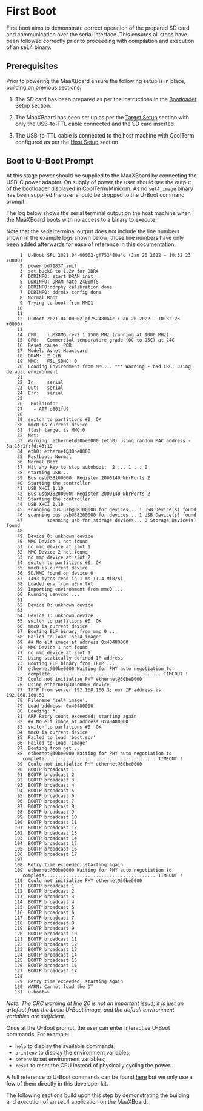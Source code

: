 # First Boot

First boot aims to demonstrate correct operation of the prepared SD card and communication over the serial interface. This ensures all steps have been followed correctly prior to proceeding with compilation and execution of an seL4 binary.

## Prerequisites

Prior to powering the MaaXBoard ensure the following setup is in place, building on previous sections:

1. The SD card has been prepared as per the instructions in the [Bootloader Setup](../install_and_configure/bootloader_setup.md) section.

2. The MaaXBoard has been set up as per the [Target Setup](../install_and_configure/target_setup.md) section with only the USB-to-TTL cable connected and the SD card inserted.

3. The USB-to-TTL cable is connected to the host machine with CoolTerm configured as per the [Host Setup](../install_and_configure/host_setup.md) section.

## Boot to U-Boot Prompt

At this stage power should be supplied to the MaaXBoard by connecting the USB-C power adapter. On supply of power the user should see the output of the bootloader displayed in CoolTerm/Minicom. As no `sel4_image` binary has been supplied the user should be dropped to the U-Boot command prompt.

The log below shows the serial terminal output on the host machine when the MaaXBoard boots with no access to a binary to execute.

Note that the serial terminal output does not include the line numbers shown in the example logs shown below; those line numbers have only been added afterwards for ease of reference in this documentation.

```text
     1  U-Boot SPL 2021.04-00002-gf752480a4c (Jan 20 2022 - 10:32:23 +0000)
     2  power_bd71837_init
     3  set buck8 to 1.2v for DDR4
     4  DDRINFO: start DRAM init
     5  DDRINFO: DRAM rate 2400MTS
     6  DDRINFO:ddrphy calibration done
     7  DDRINFO: ddrmix config done
     8  Normal Boot
     9  Trying to boot from MMC1
    10  
    11  
    12  U-Boot 2021.04-00002-gf752480a4c (Jan 20 2022 - 10:32:23 +0000)
    13  
    14  CPU:   i.MX8MQ rev2.1 1500 MHz (running at 1000 MHz)
    15  CPU:   Commercial temperature grade (0C to 95C) at 24C
    16  Reset cause: POR
    17  Model: Avnet Maaxboard
    18  DRAM:  2 GiB
    19  MMC:   FSL_SDHC: 0
    20  Loading Environment from MMC... *** Warning - bad CRC, using default environment
    21  
    22  In:    serial
    23  Out:   serial
    24  Err:   serial
    25  
    26   BuildInfo:
    27    - ATF d801fd9
    28  
    29  switch to partitions #0, OK
    30  mmc0 is current device
    31  flash target is MMC:0
    32  Net:   
    33  Warning: ethernet@30be0000 (eth0) using random MAC address - 5a:15:1f:fd:43:19
    34  eth0: ethernet@30be0000
    35  Fastboot: Normal
    36  Normal Boot
    37  Hit any key to stop autoboot:  2 ... 1 ... 0 
    38  starting USB...
    39  Bus usb@38100000: Register 2000140 NbrPorts 2
    40  Starting the controller
    41  USB XHCI 1.10
    42  Bus usb@38200000: Register 2000140 NbrPorts 2
    43  Starting the controller
    44  USB XHCI 1.10
    45  scanning bus usb@38100000 for devices... 1 USB Device(s) found
    46  scanning bus usb@38200000 for devices... 1 USB Device(s) found
    47         scanning usb for storage devices... 0 Storage Device(s) found
    48  
    49  Device 0: unknown device
    50  MMC Device 1 not found
    51  no mmc device at slot 1
    52  MMC Device 2 not found
    53  no mmc device at slot 2
    54  switch to partitions #0, OK
    55  mmc0 is current device
    56  SD/MMC found on device 0
    57  1493 bytes read in 1 ms (1.4 MiB/s)
    58  Loaded env from uEnv.txt
    59  Importing environment from mmc0 ...
    60  Running uenvcmd ...
    61
    62  Device 0: unknown device
    63
    64  Device 1: unknown device
    65  switch to partitions #0, OK
    66  mmc0 is current device
    67  Booting ELF binary from mmc 0 ...
    68  Failed to load 'sel4_image'
    69  ## No elf image at address 0x40480000
    70  MMC Device 1 not found
    71  no mmc device at slot 1
    72  Using statically defined IP address
    73  Booting ELF binary from TFTP ...
    74  ethernet@30be0000 Waiting for PHY auto negotiation to
        complete......................................... TIMEOUT !
    75  Could not initialize PHY ethernet@30be0000
    76  Using ethernet@30be0000 device
    77  TFTP from server 192.168.100.3; our IP address is 192.168.100.50
    78  Filename 'sel4_image'.
    79  Load address: 0x40480000
    80  Loading: *.
    81  ARP Retry count exceeded; starting again
    82  ## No elf image at address 0x40480000
    83  switch to partitions #0, OK
    84  mmc0 is current device
    85  Failed to load 'boot.scr'
    86  Failed to load 'Image'
    87  Booting from net ...
    88  ethernet@30be0000 Waiting for PHY auto negotiation to
      complete......................................... TIMEOUT !
    89  Could not initialize PHY ethernet@30be0000
    90  BOOTP broadcast 1
    91  BOOTP broadcast 2
    92  BOOTP broadcast 3
    93  BOOTP broadcast 4
    94  BOOTP broadcast 5
    95  BOOTP broadcast 6
    96  BOOTP broadcast 7
    97  BOOTP broadcast 8
    98  BOOTP broadcast 9
    99  BOOTP broadcast 10
   100  BOOTP broadcast 11
   101  BOOTP broadcast 12
   102  BOOTP broadcast 13
   103  BOOTP broadcast 14
   104  BOOTP broadcast 15
   105  BOOTP broadcast 16
   106  BOOTP broadcast 17
   107  
   108  Retry time exceeded; starting again
   109  ethernet@30be0000 Waiting for PHY auto negotiation to
      complete......................................... TIMEOUT !
   110  Could not initialize PHY ethernet@30be0000
   111  BOOTP broadcast 1
   112  BOOTP broadcast 2
   113  BOOTP broadcast 3
   114  BOOTP broadcast 4
   115  BOOTP broadcast 5
   116  BOOTP broadcast 6
   117  BOOTP broadcast 7
   118  BOOTP broadcast 8
   119  BOOTP broadcast 9
   120  BOOTP broadcast 10
   121  BOOTP broadcast 11
   122  BOOTP broadcast 12
   123  BOOTP broadcast 13
   124  BOOTP broadcast 14
   125  BOOTP broadcast 15
   126  BOOTP broadcast 16
   127  BOOTP broadcast 17
   128  
   129  Retry time exceeded; starting again
   130  WARN: Cannot load the DT
   131  u-boot=> 
```

_Note: The CRC warning at line 20 is not an important issue; it is just an artefact from the basic U-Boot image, and the default environment variables are sufficient._

Once at the U-Boot prompt, the user can enter interactive U-Boot commands. For example:

- `help` to display the available commands;
- `printenv` to display the environment variables;
- `setenv` to set environment variables;
- `reset` to reset the CPU instead of physically cycling the power.

A full reference to U-Boot commands can be found [here](https://u-boot.readthedocs.io/en/latest/usage/index.html?highlight=shell) but we only use a few of them directly in this developer kit.

The following sections build upon this step by demonstrating the building and execution of an seL4 application on the MaaXBoard.
